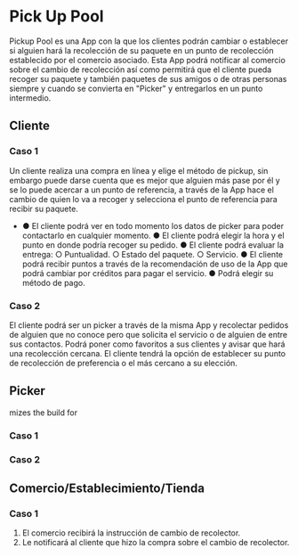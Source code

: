 # Pick Up Pool

Pickup Pool es una App con la que los clientes podrán cambiar o establecer si alguien hará la recolección de su paquete en un punto de recolección establecido por el comercio asociado. Esta App podrá notificar al comercio sobre el cambio de recolección así como permitirá que el cliente pueda recoger su paquete y también paquetes de sus amigos o de otras personas siempre y cuando se convierta en "Picker" y entregarlos en un punto intermedio.

## Cliente

### Caso 1

Un cliente realiza una compra en línea y elige el método de pickup, sin embargo puede darse cuenta que es mejor que alguien más pase por él y se lo puede acercar a un punto de referencia, a través de la App hace el cambio de quien lo va a recoger y selecciona el punto de referencia para recibir su paquete.

* ●	El cliente podrá ver en todo momento los datos de picker para poder contactarlo en cualquier momento.
●	El cliente podrá elegir la hora y el punto en donde podría recoger su pedido.
●	El cliente podrá evaluar la entrega:
        ○	Puntualidad.
        ○	Estado del paquete.
        ○	Servicio. 
●	El cliente podrá recibir puntos a través de la recomendación de uso de la App que podrá cambiar por créditos para pagar el servicio.
●	Podrá elegir su método de pago.


### Caso 2

El cliente podrá ser un picker a través de la misma App y recolectar pedidos de alguien que no conoce pero que solicita el servicio o de alguien de entre sus contactos.
Podrá poner como favoritos a sus clientes y avisar que hará una recolección cercana.
El cliente tendrá la opción de establecer su punto de recolección de preferencia o el más cercano a su elección.


## Picker

mizes the build for

### Caso 1


### Caso 2


## Comercio/Establecimiento/Tienda

### Caso 1
1.	El comercio recibirá la instrucción de cambio de recolector.
2.	Le notificará al cliente que hizo la compra sobre el cambio de recolector.
